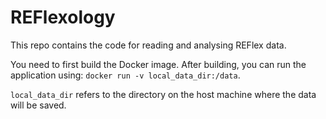 # REFlexology
This repo contains the code for reading and analysing REFlex data.

You need to first build the Docker image. After building, you can run the
application using: `docker run -v local_data_dir:/data`.

`local_data_dir` refers to the directory on the host machine where the data
will be saved.
